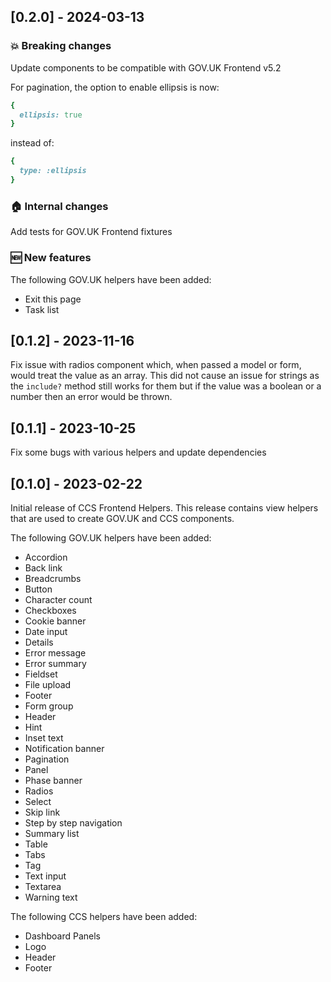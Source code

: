 ## [0.2.0] - 2024-03-13

### 💥 Breaking changes

Update components to be compatible with GOV.UK Frontend v5.2

For pagination, the option to enable ellipsis is now:
```ruby
{
  ellipsis: true
}
```
instead of:
```ruby
{
  type: :ellipsis
}
```

### 🏠 Internal changes

Add tests for GOV.UK Frontend fixtures

### 🆕 New features

The following GOV.UK helpers have been added:

- Exit this page
- Task list

## [0.1.2] - 2023-11-16

Fix issue with radios component which, when passed a model or form, would treat the value as an array.
This did not cause an issue for strings as the `include?` method still works for them but if the value was a boolean or a number then an error would be thrown.

## [0.1.1] - 2023-10-25

Fix some bugs with various helpers and update dependencies

## [0.1.0] - 2023-02-22

Initial release of CCS Frontend Helpers.
This release contains view helpers that are used to create GOV.UK and CCS components.

The following GOV.UK helpers have been added:

- Accordion
- Back link
- Breadcrumbs
- Button
- Character count
- Checkboxes
- Cookie banner
- Date input
- Details
- Error message
- Error summary
- Fieldset
- File upload
- Footer
- Form group
- Header
- Hint
- Inset text
- Notification banner
- Pagination
- Panel
- Phase banner
- Radios
- Select
- Skip link
- Step by step navigation
- Summary list
- Table
- Tabs
- Tag
- Text input
- Textarea
- Warning text

The following CCS helpers have been added:

- Dashboard Panels
- Logo
- Header
- Footer
